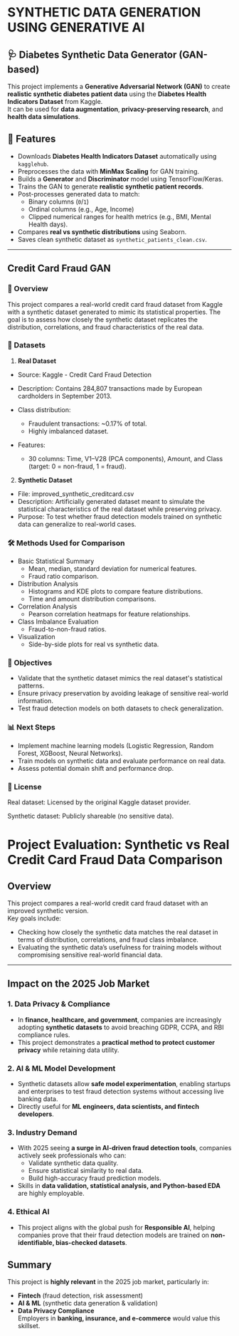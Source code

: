# **SYNTHETIC DATA GENERATION USING GENERATIVE AI**
## 🩺 Diabetes Synthetic Data Generator (GAN-based)

This project implements a **Generative Adversarial Network (GAN)** to create **realistic synthetic diabetes patient data** using the **Diabetes Health Indicators Dataset** from Kaggle.  
It can be used for **data augmentation**, **privacy-preserving research**, and **health data simulations**.

## 📌 Features
- Downloads **Diabetes Health Indicators Dataset** automatically using `kagglehub`.
- Preprocesses the data with **MinMax Scaling** for GAN training.
- Builds a **Generator** and **Discriminator** model using TensorFlow/Keras.
- Trains the GAN to generate **realistic synthetic patient records**.
- Post-processes generated data to match:
  - Binary columns (`0`/`1`)
  - Ordinal columns (e.g., Age, Income)
  - Clipped numerical ranges for health metrics (e.g., BMI, Mental Health days).
- Compares **real vs synthetic distributions** using Seaborn.
- Saves clean synthetic dataset as `synthetic_patients_clean.csv`.
---
## Credit Card Fraud GAN
### 📌 Overview
This project compares a real-world credit card fraud dataset from Kaggle with a synthetic dataset generated to mimic its statistical properties.
The goal is to assess how closely the synthetic dataset replicates the distribution, correlations, and fraud characteristics of the real data.

### 📂 Datasets
1. **Real Dataset**
- Source: Kaggle - Credit Card Fraud Detection

- Description: Contains 284,807 transactions made by European cardholders in September 2013.

- Class distribution:
    - Fraudulent transactions: ~0.17% of total.
    - Highly imbalanced dataset.

- Features:
    - 30 columns: Time, V1–V28 (PCA components), Amount, and Class (target: 0 = non-fraud, 1 = fraud).

2. **Synthetic Dataset**
- File: improved_synthetic_creditcard.csv
- Description: Artificially generated dataset meant to simulate the statistical characteristics of the real dataset while preserving privacy.
- Purpose: To test whether fraud detection models trained on synthetic data can generalize to real-world cases.

### 🛠 Methods Used for Comparison

- Basic Statistical Summary
    - Mean, median, standard deviation for numerical features.
    - Fraud ratio comparison.
- Distribution Analysis
    - Histograms and KDE plots to compare feature distributions.
    - Time and amount distribution comparisons.
- Correlation Analysis
    - Pearson correlation heatmaps for feature relationships.
- Class Imbalance Evaluation
    - Fraud-to-non-fraud ratios.
- Visualization
    - Side-by-side plots for real vs synthetic data.


### 🎯 Objectives
- Validate that the synthetic dataset mimics the real dataset's statistical patterns.
- Ensure privacy preservation by avoiding leakage of sensitive real-world information.
- Test fraud detection models on both datasets to check generalization.


### 📊 Next Steps
- Implement machine learning models (Logistic Regression, Random Forest, XGBoost, Neural Networks).
- Train models on synthetic data and evaluate performance on real data.
- Assess potential domain shift and performance drop.

### 📜 License
Real dataset: Licensed by the original Kaggle dataset provider.

Synthetic dataset: Publicly shareable (no sensitive data).


# Project Evaluation: Synthetic vs Real Credit Card Fraud Data Comparison

## Overview
This project compares a real-world credit card fraud dataset with an improved synthetic version.  
Key goals include:
- Checking how closely the synthetic data matches the real dataset in terms of distribution, correlations, and fraud class imbalance.
- Evaluating the synthetic data’s usefulness for training models without compromising sensitive real-world financial data.

---

## Impact on the 2025 Job Market

### 1. **Data Privacy & Compliance**
- In **finance, healthcare, and government**, companies are increasingly adopting **synthetic datasets** to avoid breaching GDPR, CCPA, and RBI compliance rules.
- This project demonstrates a **practical method to protect customer privacy** while retaining data utility.

### 2. **AI & ML Model Development**
- Synthetic datasets allow **safe model experimentation**, enabling startups and enterprises to test fraud detection systems without accessing live banking data.
- Directly useful for **ML engineers, data scientists, and fintech developers**.

### 3. **Industry Demand**
- With 2025 seeing **a surge in AI-driven fraud detection tools**, companies actively seek professionals who can:
  - Validate synthetic data quality.
  - Ensure statistical similarity to real data.
  - Build high-accuracy fraud prediction models.
- Skills in **data validation, statistical analysis, and Python-based EDA** are highly employable.

### 4. **Ethical AI**
- This project aligns with the global push for **Responsible AI**, helping companies prove that their fraud detection models are trained on **non-identifiable, bias-checked datasets**.


## Summary
This project is **highly relevant** in the 2025 job market, particularly in:
- **Fintech** (fraud detection, risk assessment)
- **AI & ML** (synthetic data generation & validation)
- **Data Privacy Compliance**  
Employers in **banking, insurance, and e-commerce** would value this skillset.

